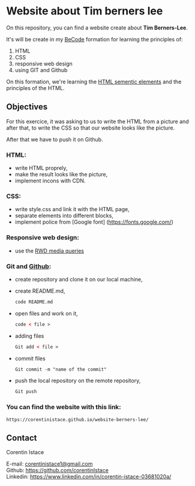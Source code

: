 # Website about Tim berners lee

On this repository, you can find a website create about __Tim Berners-Lee__.

It's will be create in my [BeCode](https://becode.org/fr/) formation for learning the principles of:

1. HTML
2. CSS
3. responsive web design 
4. using GIT and Github

On this formation, we're learning the [HTML sementic elements](https://www.w3schools.com/html/html5_semantic_elements.asp) and the principles of the HTML.

## Objectives

For this exercice, it was asking to us to write the HTML from a picture and after that, to write the CSS so that our website looks like the picture.

After that we have to push it on Github.

### HTML:

- write HTML proprely, 
- make the result looks like the picture,
- implement incons with CDN.

### CSS:

- write style.css and link it with the HTML page,
- separate elements into different blocks,
- implement police from [Google font] (https://fonts.google.com/)

### Responsive web design:

- use the [RWD media queries](https://www.w3schools.com/css/css_rwd_mediaqueries.asp)

### Git and [Github](https://education.github.com/git-cheat-sheet-education.pdf):

- create repository and clone it on our local machine,
- create README.md,

    ```HTML
    code README.md
    ```

- open files and work on it,

    ```HTML
    code < file >
    ```
    
- adding files

    ```HTML
    Git add < file >
    ```

- commit files

    ```HTML
    Git commit -m "name of the commit"
    ```

- push the local repository on the remote repository,

    ```HTML
    Git push
    ```


### You can find the website with this link: ##

    https://corentinistace.github.io/website-berners-lee/


## Contact

Corentin Istace 

E-mail: corentinistace1@gmail.com  
Github: https://github.com/corentinIstace  
Linkedin: https://www.linkedin.com/in/corentin-istace-03681020a/  

